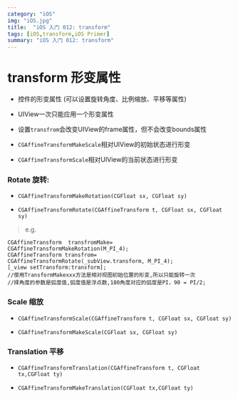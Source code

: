 ```yaml
---
category: "iOS"
img: "iOS.jpg"
title:  "iOS 入门 012: transform"
tags: [iOS,transform,iOS Primer]
summary: "iOS 入门 012: transform"
---
```

# transform 形变属性

* 控件的形变属性 (可以设置旋转角度、比例缩放、平移等属性) 

* UIView一次只能应用一个形变属性

* 设置`transfrom`会改变UIView的frame属性，但不会改变bounds属性

* `CGAffineTransformMakeScale`相对UIView的初始状态进行形变

* `CGAffineTransformScale`相对UIView的当前状态进行形变

### Rotate 旋转:

* `CGAffineTransformMakeRotation(CGFloat sx, CGFloat sy)`

* `CGAffineTransformRotate(CGAffineTransform t, CGFloat sx, CGFloat sy)`

> e.g.

```objc
CGAffineTransform  transfromMake= CGAffineTransformMakeRotation(M_PI_4);
CGAffineTransform transfrom= CGAffineTransformRotate(_subView.transform, M_PI_4);
[_view setTransform:transform];
//使用TransformMakexxx方法是相对视图初始位置的形变,所以只能旋转一次
//择角度的参数是弧度值,弧度值是浮点数,180角度对应的弧度是PI，90 = PI/2;
```

### Scale 缩放

* `CGAffineTransformScale(CGAffineTransform t, CGFloat sx, CGFloat sy)`

* `CGAffineTransformMakeScale(CGFloat sx, CGFloat sy)`

### Translation 平移

* `CGAffineTransformTranslation(CGAffineTransform t, CGFloat tx,CGFloat ty)`

* `CGAffineTransformMakeTranslation(CGFloat tx,CGFloat ty)`




